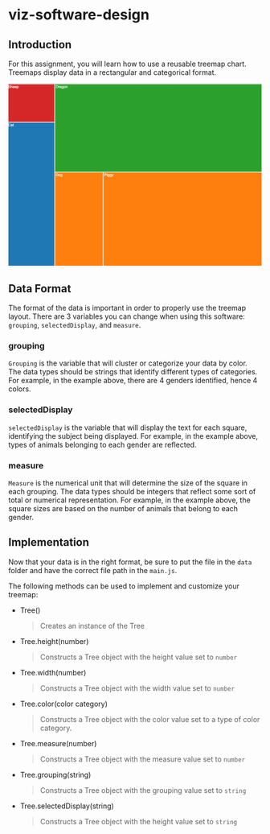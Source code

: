 # viz-software-design

## Introduction
For this assignment, you will learn how to use a reusable treemap chart. Treemaps display data in a rectangular and categorical format.

![screenshot of treemap example](imgs/treemap1.png)

## Data Format
The format of the data is important in order to properly use the treemap layout. There are 3 variables you can change when using this software: `grouping`, `selectedDisplay`, and `measure`.

### grouping
`Grouping` is the variable that will cluster or categorize your data by color. The data types should be strings that identify different types of categories. For example, in the example above, there are 4 genders identified, hence 4 colors.

### selectedDisplay
`selectedDisplay` is the variable that will display the text for each square, identifying the subject being displayed. For example, in the example above, types of animals belonging to each gender are reflected.

### measure
`Measure` is the numerical unit that will determine the size of the square in each grouping. The data types should be integers that reflect some sort of total or numerical representation. For example, in the example above, the square sizes are based on the number of animals that belong to each gender.

## Implementation
Now that your data is in the right format, be sure to put the file in the `data` folder and have the correct file path in the `main.js`.

The following methods can be used to implement and customize your treemap:

- Tree()

	> Creates an instance of the Tree

- Tree.height(number)

	> Constructs a Tree object with the height value set to `number`

- Tree.width(number)

	> Constructs a Tree object with the width value set to `number`

- Tree.color(color category)

	> Constructs a Tree object with the color value set to a type of color category.

- Tree.measure(number)

	> Constructs a Tree object with the measure value set to `number`

- Tree.grouping(string)

	> Constructs a Tree object with the grouping value set to `string`

- Tree.selectedDisplay(string)

	> Constructs a Tree object with the height value set to `string`




